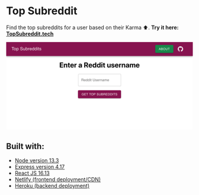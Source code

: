 # Top Subreddit

Find the top subreddits for a user based on their Karma ⬆️. **Try it here: [TopSubreddit.tech](http://topsubreddit.tech)**

<div align="center">
<img src="./readme_assets/topsubreddit.png">
</div>

## Built with:

- [Node version 13.3](https://nodejs.org/en/)
- [Express version 4.17](https://expressjs.com/)
- [React JS 16.13](https://reactjs.org/)
- [Netlify (frontend deployment/CDN)](https://netlify.com)
- [Heroku (backend deployment)](https://www.heroku.com/)

